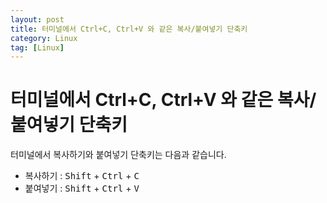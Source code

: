 ```yaml
---
layout: post
title: 터미널에서 Ctrl+C, Ctrl+V 와 같은 복사/붙여넣기 단축키
category: Linux
tag: [Linux]
---
```

# 터미널에서 Ctrl+C, Ctrl+V 와 같은 복사/붙여넣기 단축키

터미널에서 복사하기와 붙여넣기 단축키는 다음과 같습니다.

* 복사하기 : <kbd>Shift</kbd> + <kbd>Ctrl</kbd> + <kbd>C</kbd>
* 붙여넣기 : <kbd>Shift</kbd> + <kbd>Ctrl</kbd> + <kbd>V</kbd>
